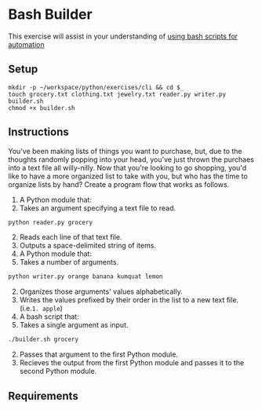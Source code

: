 # Bash Builder

This exercise will assist in your understanding of [using bash scripts for automation](https://github.com/nashville-software-school/python-milestones/blob/master/02-command-line-applications/resources/CLI_BASH_SCRIPTING.md)

## Setup

```
mkdir -p ~/workspace/python/exercises/cli && cd $_
touch grocery.txt clothing.txt jewelry.txt reader.py writer.py builder.sh
chmod +x builder.sh
```

## Instructions

You've been making lists of things you want to purchase, but, due to the thoughts randomly popping into your head, you've just thrown the purchaes into a text file all willy-nilly.  Now that you're looking to go shopping, you'd like to have a more organized list to take with you, but who has the time to organize lists by hand?  Create a program flow that works as follows.

1. A Python module that:
  1. Takes an argument specifying a text file to read.
  ```bash
  python reader.py grocery
  ```
  2. Reads each line of that text file.
  3. Outputs a space-delimited string of items.
2. A Python module that:
  1. Takes a number of arguments.
  ```bash
  python writer.py orange banana kumquat lemon
  ```
  2. Organizes those arguments' values alphabetically.
  3. Writes the values prefixed by their order in the list to a new text file. (i.e.`1. apple`)
3. A bash script that:
  1. Takes a single argument as input.
  ```bash
  ./builder.sh grocery
  ```
  2. Passes that argument to the first Python module.
  3. Recieves the output from the first Python module and passes it to the second Python module.

## Requirements


